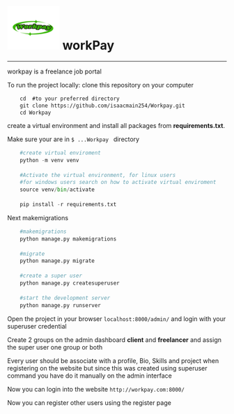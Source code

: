 # <img src ="https://github.com/isaacmain254/Workpay/blob/main/static/images/Workpay-removebg-preview.png" width="120" height="100" alt="workpay logo"> workPay
----------------------------------------------------------------------


workpay is a freelance job portal

To run the project locally: clone this repository on your computer

```
    cd  #to your preferred directory
    git clone https://github.com/isaacmain254/Workpay.git
    cd Workpay
```

create a virtual environment and install all packages from **requirements.txt**.

 Make sure your are in `$ ...Workpay ` directory


```python
    #create virtual enviroment
    python -m venv venv

    #Activate the virtual environment, for linux users
    #for windows users search on how to activate virtual enviroment
    source venv/bin/activate

    pip install -r requirements.txt
```


Next makemigrations

```python
    #makemigrations
    python manage.py makemigrations

    #migrate
    python manage.py migrate

    #create a super user
    python manage.py createsuperuser
    
    #start the development server
    python manage.py runserver
```

Open the project in your browser `localhost:8000/admin/` and login with your superuser credential

Create 2 groups on the admin dashboard **client** and **freelancer** and assign the super user one group or both 

Every user should be associate with a profile, Bio, Skills and project when registering on the website but since this was created using superuser command you have do it manually on the admin interface

Now you can login into the website `http://workpay.com:8000/`

Now you can register other users using the register page
